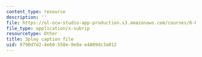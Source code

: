 ```yaml
---
content_type: resource
description: ''
file: https://ol-ocw-studio-app-production.s3.amazonaws.com/courses/8-06-quantum-physics-iii-spring-2018/0790d7d24e60558e9e8ae4809dc3a012_WlZf4aOkNMQ.vtt
file_type: application/x-subrip
resourcetype: Other
title: 3play caption file
uid: 0790d7d2-4e60-558e-9e8a-e4809dc3a012
---
```

